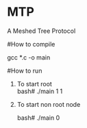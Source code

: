 # MTP
A Meshed Tree Protocol


#How to compile

gcc *.c -o main



#How to run

1) To start root  
	bash#	./main 1 1

2) To start non root node

	bash#	./main 0
